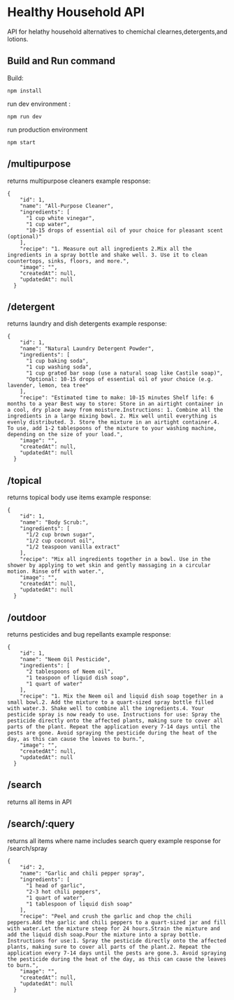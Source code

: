 # Healthy Household API
API for helathy household alternatives to chemichal clearnes,detergents,and lotions.

## Build and Run command

Build:
```
npm install
```

run dev environment :
```
npm run dev
```

run production environment
```
npm start
```
## /multipurpose
returns multipurpose cleaners
example response:
```
{
    "id": 1,
    "name": "All-Purpose Cleaner",
    "ingredients": [
      "1 cup white vinegar",
      "1 cup water",
      "10-15 drops of essential oil of your choice for pleasant scent (optional)"
    ],
    "recipe": "1. Measure out all ingredients 2.Mix all the ingredients in a spray bottle and shake well. 3. Use it to clean countertops, sinks, floors, and more.",
    "image": "",
    "createdAt": null,
    "updatedAt": null
  }
```

## /detergent
returns laundry and dish detergents
example response:
```
{
    "id": 1,
    "name": "Natural Laundry Detergent Powder",
    "ingredients": [
      "1 cup baking soda",
      "1 cup washing soda",
      "1 cup grated bar soap (use a natural soap like Castile soap)",
      "Optional: 10-15 drops of essential oil of your choice (e.g. lavender, lemon, tea tree"
    ],
    "recipe": "Estimated time to make: 10-15 minutes Shelf life: 6 months to a year Best way to store: Store in an airtight container in a cool, dry place away from moisture.Instructions: 1. Combine all the ingredients in a large mixing bowl. 2. Mix well until everything is evenly distributed. 3. Store the mixture in an airtight container.4. To use, add 1-2 tablespoons of the mixture to your washing machine, depending on the size of your load.",
    "image": "",
    "createdAt": null,
    "updatedAt": null
  }
```

## /topical
returns topical body use items
example response:
```
{
    "id": 1,
    "name": "Body Scrub:",
    "ingredients": [
      "1/2 cup brown sugar",
      "1/2 cup coconut oil",
      "1/2 teaspoon vanilla extract"
    ],
    "recipe": "Mix all ingredients together in a bowl. Use in the shower by applying to wet skin and gently massaging in a circular motion. Rinse off with water.",
    "image": "",
    "createdAt": null,
    "updatedAt": null
  }
```
## /outdoor
returns pesticides and bug repellants
example response:
```
{
    "id": 1,
    "name": "Neem Oil Pesticide",
    "ingredients": [
      "2 tablespoons of Neem oil",
      "1 teaspoon of liquid dish soap",
      "1 quart of water"
    ],
    "recipe": "1. Mix the Neem oil and liquid dish soap together in a small bowl.2. Add the mixture to a quart-sized spray bottle filled with water.3. Shake well to combine all the ingredients.4. Your pesticide spray is now ready to use. Instructions for use: Spray the pesticide directly onto the affected plants, making sure to cover all parts of the plant. Repeat the application every 7-14 days until the pests are gone. Avoid spraying the pesticide during the heat of the day, as this can cause the leaves to burn.",
    "image": "",
    "createdAt": null,
    "updatedAt": null
  }
```

## /search
returns all items in API

## /search/:query
returns all items where name includes search query
example response for /search/spray 
```
{
    "id": 2,
    "name": "Garlic and chili pepper spray",
    "ingredients": [
      "1 head of garlic",
      "2-3 hot chili peppers",
      "1 quart of water",
      "1 tablespoon of liquid dish soap"
    ],
    "recipe": "Peel and crush the garlic and chop the chili peppers.Add the garlic and chili peppers to a quart-sized jar and fill with water.Let the mixture steep for 24 hours.Strain the mixture and add the liquid dish soap.Pour the mixture into a spray bottle. Instructions for use:1. Spray the pesticide directly onto the affected plants, making sure to cover all parts of the plant.2. Repeat the application every 7-14 days until the pests are gone.3. Avoid spraying the pesticide during the heat of the day, as this can cause the leaves to burn.",
    "image": "",
    "createdAt": null,
    "updatedAt": null
  }
```